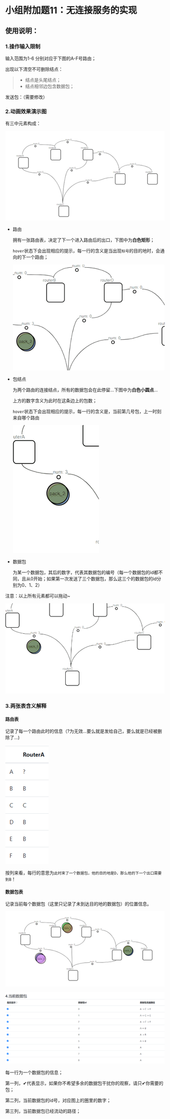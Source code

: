 # 小组附加题11：无连接服务的实现

## 使用说明：

### 1.操作输入限制

输入范围为1-6 分别对应于下图的A-F号路由；

出现以下清空不可删除结点：

> - 结点是头尾结点；
> - 结点相邻边包含数据包；

发送包：（需要修改）

### 2.动画效果演示图

有三中元素构成：

![image-20210527172649229](.\img\image-20210527172649229.png)

- 路由

  拥有一张路由表，决定了下一个进入路由后的出口，下图中为**白色矩形**；

  `hover`状态下会出现相应的提示，每一行的含义是当出现`标号`的目的地时，会通向的下一个路由；

  ![desk-top](.\img\desk-top.gif)

- 包结点

  为两个路由的连接结点，所有的数据包会在此停留...下图中为**白色小圆点**...

  上方的数字含义为此时在这条边上的包数；

  `hover`状态下会出现相应的提示，每一行的含义是，当前第几号包，上一时刻来自哪个路由

  ![pack_edge](.\img\pack_edge.gif)

- 数据包

  为某一个数据包，其后的数字，代表其数据包的编号（每一个数据包的id都不同，且从0开始；如果第一次发送了三个数据包，那么这三个的数据包的id分别为0、1、2）

  

注意：以上所有元素都可以拖动~

![drag-able](.\img\drag-able.gif)

### 3.两张表含义解释

#### 路由表

记录了每一个路由此时的信息（?为无效...要么就是发给自己，要么就是已经被删除了...)

![image-20210527174207770](.\img\image-20210527174207770.png)

按列来看，每行的意思为`此时来了一个数据包，他的目的地是D，那么他的下一个出口需要到B`！

#### 数据包表

记录当前每个数据包（这里只记录了未到达目的地的数据包）的位置信息。

![image-20210527174333782](.\img\image-20210527174333782.png)

![image-20210527174339671](.\img\image-20210527174339671.png)

每一行为一个数据包的信息；

第一列，✔代表显示，如果你不希望多余的数据包干扰你的观察，请只✔你需要的包；

第二列，当前数据包的id号，对应图上的圈里的数字；

第三列，当前数据包已经流动的路径；

